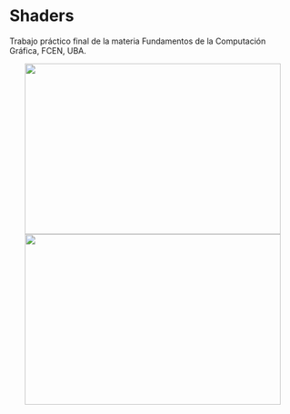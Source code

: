 # Shaders
Trabajo práctico final de la materia Fundamentos de la Computación Gráfica, FCEN, UBA.
<p align="center">
  <img src="./DevlogClips/10-28-2025_Devlog.gif" width="450" height="300" />
  <img src="./DevlogClips/10-28-2025_Devlog_2.gif" width="450" height="300" />
</p>
